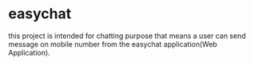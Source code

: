 easychat
========
this project is intended for chatting purpose that means a user can send message on mobile number from the easychat
application(Web Application).
